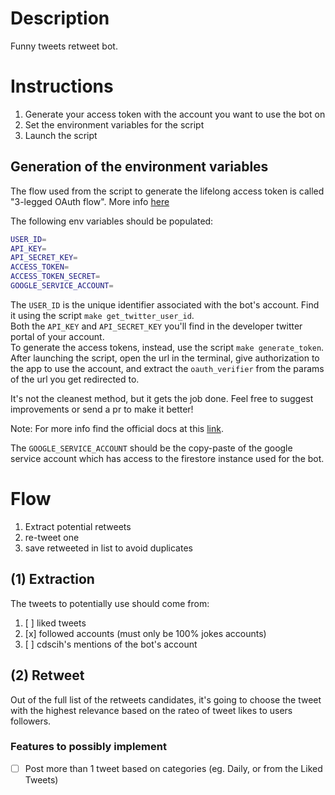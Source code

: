 # Description

Funny tweets retweet bot.  

# Instructions

1. Generate your access token with the account you want to use the bot on
2. Set the environment variables for the script
3. Launch the script

## Generation of the environment variables

The flow used from the script to generate the lifelong access token is called "3-legged OAuth flow". More info [here](https://developer.twitter.com/en/docs/authentication/oauth-1-0a/obtaining-user-access-tokens)

The following env variables should be populated:
```bash
USER_ID=
API_KEY=
API_SECRET_KEY=
ACCESS_TOKEN=
ACCESS_TOKEN_SECRET=
GOOGLE_SERVICE_ACCOUNT=
```

The `USER_ID` is the unique identifier associated with the bot's account. Find it using the script `make get_twitter_user_id`.  
Both the `API_KEY` and `API_SECRET_KEY` you'll find in the developer twitter portal of your account.  
To generate the access tokens, instead, use the script `make generate_token`.  
After launching the script, open the url in the terminal, give authorization to the app to use the account, and extract the `oauth_verifier` from the params of the url you get redirected to.  

It's not the cleanest method, but it gets the job done. Feel free to suggest improvements or send a pr to make it better!

Note: For more info find the official docs at this [link](https://developer.twitter.com/en/docs/authentication/oauth-2-0/authorization-code). 

The `GOOGLE_SERVICE_ACCOUNT` should be the copy-paste of the google service account which has access to the firestore instance used for the bot.

# Flow

1. Extract potential retweets
2. re-tweet one
3. save retweeted in list to avoid duplicates

## (1) Extraction

The tweets to potentially use should come from:
1. [ ] liked tweets
2. [x] followed accounts (must only be 100% jokes accounts)
3. [ ] cdscih's mentions of the bot's account

## (2) Retweet

Out of the full list of the retweets candidates, it's going to choose the tweet with the highest relevance based on the rateo of tweet likes to users followers.

### Features to possibly implement
- [ ] Post more than 1 tweet based on categories (eg. Daily, or from the Liked Tweets)
